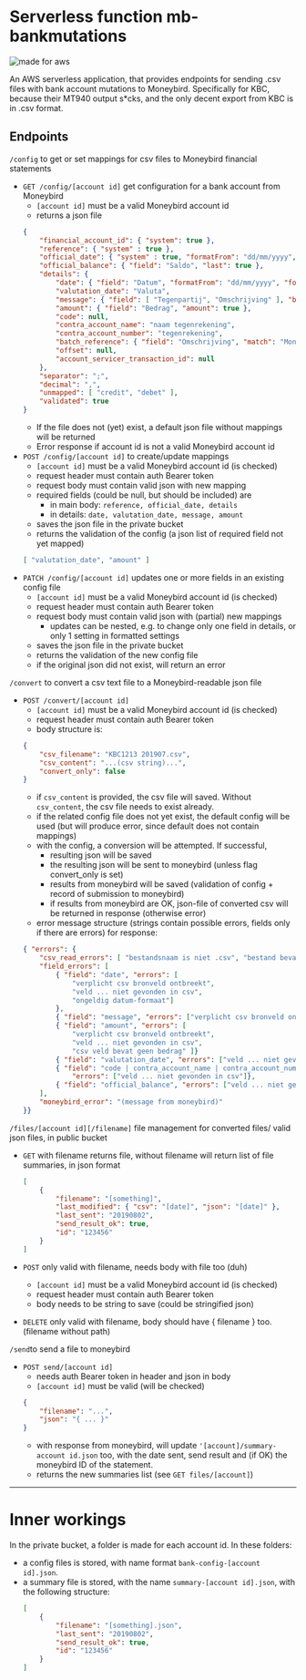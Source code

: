 # Serverless function mb-bankmutations
![made for aws](https://img.shields.io/badge/made%20for-AWS-blue)

An AWS serverless application, that provides endpoints for sending .csv files with bank account mutations to Moneybird.
Specifically for KBC, because their MT940 output s*cks, and the only decent export from KBC is in .csv format.

## Endpoints

`/config` to get or set mappings for csv files to Moneybird financial statements
* `GET /config/[account id]` get configuration for a bank account from Moneybird
    * `[account id]` must be a valid Moneybird account id
    * returns a json file
    ```json
    {
        "financial_account_id": { "system": true },
        "reference": { "system" : true },
        "official_date": { "system" : true, "formatFrom": "dd/mm/yyyy", "formatTo": "yyyy-mm-dd" },
        "official_balance": { "field": "Saldo", "last": true },
        "details": {
            "date": { "field": "Datum", "formatFrom": "dd/mm/yyyy", "formatTo": "yyyy-mm-dd" },
            "valutation_date": "Valuta",
            "message": { "field": [ "Tegenpartij", "Omschrijving" ], "beautify": true },
            "amount": { "field": "Bedrag", "amount": true },
            "code": null,
            "contra_account_name": "naam tegenrekening",
            "contra_account_number": "tegenrekening",
            "batch_reference": { "field": "Omschrijving", "match": "Moneybird", "offset": 10, "length": 12 },
            "offset": null,
            "account_servicer_transaction_id": null
        },
        "separator": ";",
        "decimal": ",",
        "unmapped": [ "credit", "debet" ],
        "validated": true
    }
    ```
    * If the file does not (yet) exist, a default json file without mappings will be returned
    * Error response if account id is not a valid Moneybird account id
* `POST /config/[account id]` to create/update mappings
    * `[account id]` must be a valid Moneybird account id (is checked)
    * request header must contain auth Bearer token
    * request body must contain valid json with new mapping
    * required fields (could be null, but should be included) are
        * in main body: `reference, official_date, details`
        * in details: `date, valutation_date, message, amount`
    * saves the json file in the private bucket
    * returns the validation of the config (a json list of required field not yet mapped)
    ```json
    [ "valutation_date", "amount" ]
    ```
* `PATCH /config/[account id]` updates one or more fields in an existing config file
    * `[account id]` must be a valid Moneybird account id (is checked)
    * request header must contain auth Bearer token
    * request body must contain valid json with (partial) new mappings
        * updates can be nested, e.g. to change only one field in details, or only 1 setting in formatted settings
    * saves the json file in the private bucket
    * returns the validation of the new config file
    * if the original json did not exist, will return an error

`/convert` to convert a csv text file to a Moneybird-readable json file
* `POST /convert/[account id]`
    * `[account id]` must be a valid Moneybird account id (is checked)
    * request header must contain auth Bearer token
    * body structure is:
    ```json
    {
        "csv_filename": "KBC1213 201907.csv",
        "csv_content": "...(csv string)...",
        "convert_only": false
    }
    ```
    * if `csv_content` is provided, the csv file will saved. Without `csv_content`, the csv file needs to exist already.
    * if the related config file does not yet exist, the default config will be used (but will produce error, since default does not contain mappings)
    * with the config, a conversion will be attempted. If successful, 
        * resulting json will be saved
        * the resulting json will be sent to moneybird (unless flag convert_only is set)
        * results from moneybird will be saved (validation of config + record of submission to moneybird)
        * if results from moneybird are OK, json-file of converted csv will be returned in response (otherwise error)
    * error message structure (strings contain possible errors, fields only if there are errors) for response:
    ```json
    { "errors": {
        "csv_read_errors": [ "bestandsnaam is niet .csv", "bestand bevat geen (leesbare) regels", "kan regels niet lezen"],
        "field_errors": [
            { "field": "date", "errors": [
                "verplicht csv bronveld ontbreekt",
                "veld ... niet gevonden in csv",
                "ongeldig datum-formaat"] 
            },
            { "field": "message", "errors": ["verplicht csv bronveld ontbreekt", "veld ... niet gevonden in csv"] },
            { "field": "amount", "errors": [
                "verplicht csv bronveld ontbreekt", 
                "veld ... niet gevonden in csv", 
                "csv veld bevat geen bedrag" ]}
            { "field": "valutation_date", "errors": ["veld ... niet gevonden in csv", "ongeldig datum-formaat"] },
            { "field": "code | contra_account_name | contra_account_number | account_servicer_transaction_id", 
                "errors": ["veld ... niet gevonden in csv"]},
            { "field": "official_balance", "errors": ["veld ... niet gevonden in csv", "csv veld bevat geen bedrag"] }
        ],
        "moneybird_error": "(message from moneybird)"
    }}
    ```

`/files/[account id][/filename]` file management for converted files/ valid json files, in public bucket
* `GET` with filename returns file, without filename will return list of file summaries, in json format
    ```json
    [
        { 
            "filename": "[something]",
            "last_modified": { "csv": "[date]", "json": "[date]" },
            "last_sent": "20190802",
            "send_result_ok": true,
            "id": "123456"
        }
    ]
    ```
* `POST` only valid with filename, needs body with file too (duh)
    * `[account id]` must be a valid Moneybird account id (is checked)
    * request header must contain auth Bearer token
    * body needs to be string to save (could be stringified json)

* `DELETE` only valid with filename, body should have { filename } too. (filename without path)

`/send`to send a file to moneybird
* `POST send/[account id]`
    * needs auth Bearer token in header and json in body
    * `[account id]` must be valid (will be checked)
    ```json
    {
        "filename": "...",
        "json": "{ ... }"
    }
    ```
    * with response from moneybird, will update `'[account]/summary-account id.json` too, with the date sent, send result and (if OK) the moneybird ID of the statement.
    * returns the new summaries list (see `GET files/[account]`)


---
# Inner workings

In the private bucket, a folder is made for each account id. In these folders:
* a config files is stored, with name format `bank-config-[account id].json`.
* a summary file is stored, with the name `summary-[account id].json`, with the following structure:
    ```json
    [
        { 
            "filename": "[something].json",
            "last_sent": "20190802",
            "send_result_ok": true,
            "id": "123456"
        }
    ]
    ```
